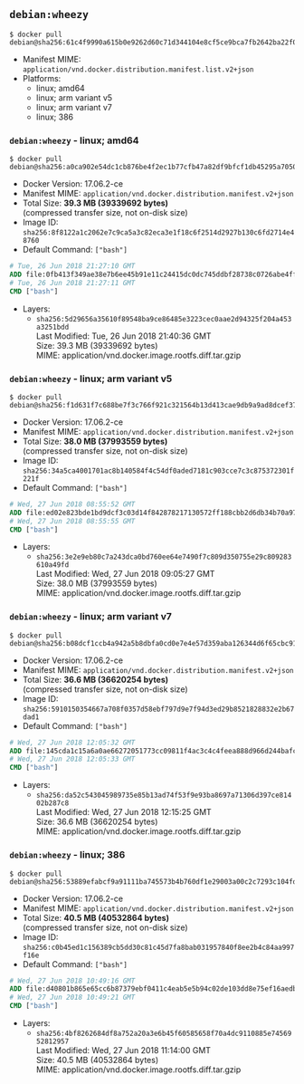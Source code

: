 ## `debian:wheezy`

```console
$ docker pull debian@sha256:61c4f9990a615b0e9262d60c71d344104e8cf5ce9bca7fb2642ba22f0dafa456
```

-	Manifest MIME: `application/vnd.docker.distribution.manifest.list.v2+json`
-	Platforms:
	-	linux; amd64
	-	linux; arm variant v5
	-	linux; arm variant v7
	-	linux; 386

### `debian:wheezy` - linux; amd64

```console
$ docker pull debian@sha256:a0ca902e54dc1cb876be4f2ec1b77cfb47a82df9bfcf1db45295a7050d5c680b
```

-	Docker Version: 17.06.2-ce
-	Manifest MIME: `application/vnd.docker.distribution.manifest.v2+json`
-	Total Size: **39.3 MB (39339692 bytes)**  
	(compressed transfer size, not on-disk size)
-	Image ID: `sha256:8f8122a1c2062e7c9ca5a3c82eca3e1f18c6f2514d2927b130c6fd2714e48760`
-	Default Command: `["bash"]`

```dockerfile
# Tue, 26 Jun 2018 21:27:10 GMT
ADD file:0fb413f349ae38e7b6ee45b91e11c24415dc0dc745ddbf28738c0726abe4ff0e in / 
# Tue, 26 Jun 2018 21:27:11 GMT
CMD ["bash"]
```

-	Layers:
	-	`sha256:5d29656a35610f89548ba9ce86485e3223cec0aae2d94325f204a453a3251bdd`  
		Last Modified: Tue, 26 Jun 2018 21:40:36 GMT  
		Size: 39.3 MB (39339692 bytes)  
		MIME: application/vnd.docker.image.rootfs.diff.tar.gzip

### `debian:wheezy` - linux; arm variant v5

```console
$ docker pull debian@sha256:f1d631f7c688be7f3c766f921c321564b13d413cae9db9a9ad8dcef376ffb3ad
```

-	Docker Version: 17.06.2-ce
-	Manifest MIME: `application/vnd.docker.distribution.manifest.v2+json`
-	Total Size: **38.0 MB (37993559 bytes)**  
	(compressed transfer size, not on-disk size)
-	Image ID: `sha256:34a5ca4001701ac8b140584f4c54df0aded7181c903cce7c3c875372301f221f`
-	Default Command: `["bash"]`

```dockerfile
# Wed, 27 Jun 2018 08:55:52 GMT
ADD file:ed02e823bde1bd9dcf3c03d14f842878217130572ff188cbb2d6db34b70a979e in / 
# Wed, 27 Jun 2018 08:55:55 GMT
CMD ["bash"]
```

-	Layers:
	-	`sha256:3e2e9eb80c7a243dca0bd760ee64e7490f7c809d350755e29c809283610a49fd`  
		Last Modified: Wed, 27 Jun 2018 09:05:27 GMT  
		Size: 38.0 MB (37993559 bytes)  
		MIME: application/vnd.docker.image.rootfs.diff.tar.gzip

### `debian:wheezy` - linux; arm variant v7

```console
$ docker pull debian@sha256:b08dcf1ccb4a942a5b8dbfa0cd0e7e4e57d359aba126344d6f65cbc91b575fb6
```

-	Docker Version: 17.06.2-ce
-	Manifest MIME: `application/vnd.docker.distribution.manifest.v2+json`
-	Total Size: **36.6 MB (36620254 bytes)**  
	(compressed transfer size, not on-disk size)
-	Image ID: `sha256:5910150354667a708f0357d58ebf797d9e7f94d3ed29b8521828832e2b67dad1`
-	Default Command: `["bash"]`

```dockerfile
# Wed, 27 Jun 2018 12:05:32 GMT
ADD file:145cda1c15a6a0ae66272051773cc09811f4ac3c4c4feea888d966d244bafcae in / 
# Wed, 27 Jun 2018 12:05:33 GMT
CMD ["bash"]
```

-	Layers:
	-	`sha256:da52c543045989735e85b13ad74f53f9e93ba8697a71306d397ce81402b287c8`  
		Last Modified: Wed, 27 Jun 2018 12:15:25 GMT  
		Size: 36.6 MB (36620254 bytes)  
		MIME: application/vnd.docker.image.rootfs.diff.tar.gzip

### `debian:wheezy` - linux; 386

```console
$ docker pull debian@sha256:53889efabcf9a91111ba745573b4b760df1e29003a00c2c7293c104fd2b71504
```

-	Docker Version: 17.06.2-ce
-	Manifest MIME: `application/vnd.docker.distribution.manifest.v2+json`
-	Total Size: **40.5 MB (40532864 bytes)**  
	(compressed transfer size, not on-disk size)
-	Image ID: `sha256:c0b45ed1c156389cb5dd30c81c45d7fa8bab031957840f8ee2b4c84aa997f16e`
-	Default Command: `["bash"]`

```dockerfile
# Wed, 27 Jun 2018 10:49:16 GMT
ADD file:d40801b865e65cc6b87379ebf0411c4eab5e5b94c02de103dd8e75ef16aedb97 in / 
# Wed, 27 Jun 2018 10:49:21 GMT
CMD ["bash"]
```

-	Layers:
	-	`sha256:4bf8262684df8a752a20a3e6b45f60585658f70a4dc9110885e7456952812957`  
		Last Modified: Wed, 27 Jun 2018 11:14:00 GMT  
		Size: 40.5 MB (40532864 bytes)  
		MIME: application/vnd.docker.image.rootfs.diff.tar.gzip
